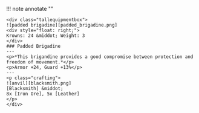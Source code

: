 !!! note annotate ""

    <div class="tallequipmentbox">
    ![padded brigadine][padded_brigadine.png]
    <div style="float: right;">
    Krowns: 24 &middot; Weight: 3
    </div>
    ### Padded Brigadine
    ---
    <p>*This brigandine provides a good compromise between protection and freedom of movement.*</p>
    <p>Armor +24, Guard +13%</p>
    ---
    <p class="crafting">
    ![anvil][blacksmith.png] 
    [Blacksmith] &middot; 
    8x [Iron Ore], 5x [Leather]
    </p>
    </div>
